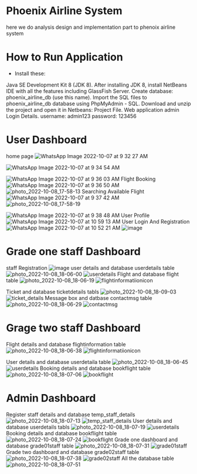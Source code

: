  # Phoenix Airline System 
here we do analysis design and implementation part to phenoix airline system
  
  
  # How to Run Application
  - Install these:

Java SE Development Kit 8 (JDK 8).
After installing JDK 8, install NetBeans IDE with all the features including GlassFish Server.
Create database: phoenix_airline_db (use this name).
Import the SQL files to phoenix_airline_db database using PhpMyAdmin - SQL.
Download and unzip the project and open it in Netbeans: Project File.
Web application admin Login Details.
username: admin123
password: 123456



# User Dashboard

home page
![WhatsApp Image 2022-10-07 at 9 32 27 AM](https://user-images.githubusercontent.com/98662905/194707271-c2a191d9-342a-41aa-802e-0ba5f203bc68.jpeg)

![WhatsApp Image 2022-10-07 at 9 34 54 AM](https://user-images.githubusercontent.com/98662905/194707286-1820c2eb-28aa-478b-ad7c-5cb0c09e3441.jpeg)

![WhatsApp Image 2022-10-07 at 9 36 03 AM](https://user-images.githubusercontent.com/98662905/194707296-f4d0e4a8-fd13-44d1-a633-c0ed4b20c9e4.jpeg)
Flight Booking
![WhatsApp Image 2022-10-07 at 9 36 50 AM](https://user-images.githubusercontent.com/98662905/194707304-e9de9f9a-882c-497f-b0b7-e82b6009ab70.jpeg)
![photo_2022-10-08_17-58-13](https://user-images.githubusercontent.com/98662905/194707710-3b773047-439f-40d2-9262-e2acc5a0a11d.jpg)
Searching Available Flight
![WhatsApp Image 2022-10-07 at 9 37 42 AM](https://user-images.githubusercontent.com/98662905/194707316-57ed8921-1c54-4c11-b358-d146a79b3c8e.jpeg)
![photo_2022-10-08_17-58-19](https://user-images.githubusercontent.com/98662905/194707724-87ff3a83-e214-42b6-a78a-9427458d9195.jpg)

![WhatsApp Image 2022-10-07 at 9 38 48 AM](https://user-images.githubusercontent.com/98662905/194707326-42dc93f9-6251-4586-b0b5-06e469d76235.jpeg)
User Profile
![WhatsApp Image 2022-10-07 at 10 59 13 AM](https://user-images.githubusercontent.com/98662905/194707390-9d0d96b6-0e05-48f7-864e-4d3664e306c5.jpeg)
User Login And Registration
![WhatsApp Image 2022-10-07 at 10 52 21 AM](https://user-images.githubusercontent.com/98662905/194707402-3db32f46-0c00-4b2a-9dc7-7cf493432124.jpeg)
![image](https://user-images.githubusercontent.com/98662905/194707512-579b28c6-4105-4652-954f-37f9a597e961.png)

# Grade one staff Dashboard
staff Registration
![image](https://user-images.githubusercontent.com/98662905/194714625-a584e90f-4b32-46f6-876b-83b72e0be161.png)
user details and database userdetails table 
![photo_2022-10-08_18-06-00](https://user-images.githubusercontent.com/98662905/194709587-ee490312-884b-4e3d-b37f-5745d102a650.jpg)
![userdetails](https://user-images.githubusercontent.com/98662905/194709596-ad7a1677-8de9-471f-bcf3-8b4075ad0320.jpg)
Flight and database flight table
![photo_2022-10-08_18-06-19](https://user-images.githubusercontent.com/98662905/194709614-cbaebe8c-eb05-4041-b4c5-a6728145317d.jpg)
![flightinformatiionicon](https://user-images.githubusercontent.com/98662905/194709662-d1cc977f-94d7-47b1-832f-e73008f50535.jpg)

Ticket and database ticketdetails tabls
![photo_2022-10-08_18-09-03](https://user-images.githubusercontent.com/98662905/194709695-87d55f5c-eee5-4b79-9254-b93094904709.jpg)
![ticket_details](https://user-images.githubusercontent.com/98662905/194709698-2ac92ee4-aaa8-4e15-a364-03d2701bd948.jpg)
Message box  and datbase contactmsg table
![photo_2022-10-08_18-06-29](https://user-images.githubusercontent.com/98662905/194709713-1285e8f9-4428-4d70-81a1-c9ec929ecd52.jpg)
![contactmsg](https://user-images.githubusercontent.com/98662905/194709725-142b29b8-42f7-4909-a47a-167a952b9d25.jpg)

# Grage two staff Dashboard
Flight details and database flightinformation table
![photo_2022-10-08_18-06-38](https://user-images.githubusercontent.com/98662905/194709818-6950b0f2-ac43-4f8a-8629-8ea49e519860.jpg)
![flightinformatiionicon](https://user-images.githubusercontent.com/98662905/194709837-18b9aeab-3512-4e96-957a-c509f730751a.jpg)

User details and database userdetaila table
![photo_2022-10-08_18-06-45](https://user-images.githubusercontent.com/98662905/194709851-194be4b8-a0c2-4f9c-ad0b-cdbfbf9f9de6.jpg)
![userdetails](https://user-images.githubusercontent.com/98662905/194709596-ad7a1677-8de9-471f-bcf3-8b4075ad0320.jpg)
Booking details and database bookflight table
![photo_2022-10-08_18-07-06](https://user-images.githubusercontent.com/98662905/194709921-edf73c1f-0f73-4b58-998d-ccba829e7657.jpg)
![bookflight](https://user-images.githubusercontent.com/98662905/194709939-4ea7da49-4501-4970-95d7-b239c9423a20.jpg)


# Admin Dashboard
Register staff details and database temp_staff_details
![photo_2022-10-08_18-07-13](https://user-images.githubusercontent.com/98662905/194710185-19307dc7-3727-4669-9b66-678010cd8d91.jpg)
![temp_staff_details](https://user-images.githubusercontent.com/98662905/194710190-e37d2a72-463e-45f9-ac2a-1aef8fce5415.jpg)
User details and database userdetails tabls
![photo_2022-10-08_18-07-19](https://user-images.githubusercontent.com/98662905/194710206-91a39435-a5dc-4f0a-83fc-7d88adef9e73.jpg)
![userdetails](https://user-images.githubusercontent.com/98662905/194709596-ad7a1677-8de9-471f-bcf3-8b4075ad0320.jpg)
Booking details and database bookflight table
![photo_2022-10-08_18-07-24](https://user-images.githubusercontent.com/98662905/194710227-c1229417-1a6b-4541-9674-84ee025ed932.jpg)
![bookflight](https://user-images.githubusercontent.com/98662905/194710244-f4ea59d8-05a9-4080-a0a5-883c18baf4d1.jpg)
 Grade one dashboard and database grade01staff table
 ![photo_2022-10-08_18-07-31](https://user-images.githubusercontent.com/98662905/194710260-07869e32-5c8d-4d25-a1c0-d2a5278db552.jpg)
![grade01staff](https://user-images.githubusercontent.com/98662905/194710271-04c762fc-fac8-4307-9bf6-f4f3ec2b5ce2.jpg)
 Grade two dashboard and database grade02staff table
![photo_2022-10-08_18-07-38](https://user-images.githubusercontent.com/98662905/194710288-5bc21405-879e-4d91-ba79-c244fb7918ed.jpg)
![grade02staff](https://user-images.githubusercontent.com/98662905/194710297-fdd65e38-5596-4672-92b3-f7535f094aa7.jpg)
All the database table
![photo_2022-10-08_18-07-51](https://user-images.githubusercontent.com/98662905/194710330-5c173581-18ad-469d-95cf-aa2d8f0b28d4.jpg)




